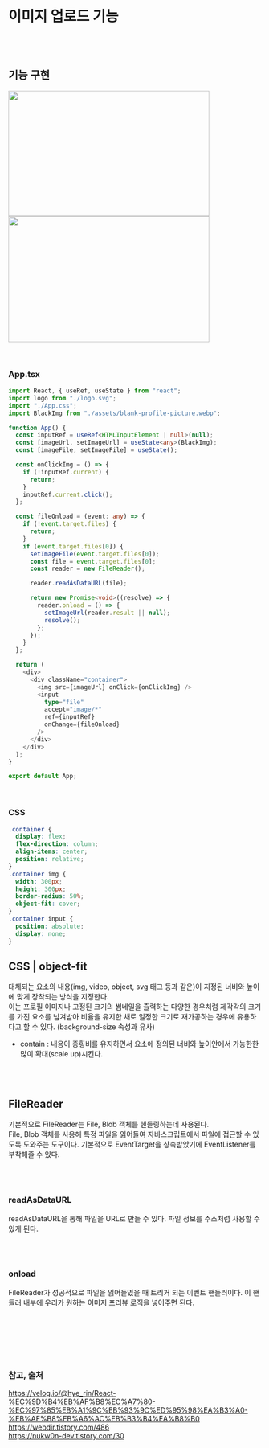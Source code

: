 # 이미지 업로드 기능

<br/>
<br/>

## 기능 구현

<a href="#"><img src="https://github.com/eunbaming/weather-app/assets/110072947/228b436f-81d0-4c58-bba4-7f0a05fbee41" style="width: 400px; height: 250px"></a>
<a href="#"><img src="https://github.com/eunbaming/weather-app/assets/110072947/08bcbc88-2916-496c-a888-97c01157cb5e" style="width: 400px; height: 250px"></a>

<br/>

### App.tsx

```typescript
import React, { useRef, useState } from "react";
import logo from "./logo.svg";
import "./App.css";
import BlackImg from "./assets/blank-profile-picture.webp";

function App() {
  const inputRef = useRef<HTMLInputElement | null>(null);
  const [imageUrl, setImageUrl] = useState<any>(BlackImg);
  const [imageFile, setImageFile] = useState();

  const onClickImg = () => {
    if (!inputRef.current) {
      return;
    }
    inputRef.current.click();
  };

  const fileOnload = (event: any) => {
    if (!event.target.files) {
      return;
    }
    if (event.target.files[0]) {
      setImageFile(event.target.files[0]);
      const file = event.target.files[0];
      const reader = new FileReader();

      reader.readAsDataURL(file);

      return new Promise<void>((resolve) => {
        reader.onload = () => {
          setImageUrl(reader.result || null);
          resolve();
        };
      });
    }
  };

  return (
    <div>
      <div className="container">
        <img src={imageUrl} onClick={onClickImg} />
        <input
          type="file"
          accept="image/*"
          ref={inputRef}
          onChange={fileOnload}
        />
      </div>
    </div>
  );
}

export default App;
```

 <br/>

### CSS

```css
.container {
  display: flex;
  flex-direction: column;
  align-items: center;
  position: relative;
}
.container img {
  width: 300px;
  height: 300px;
  border-radius: 50%;
  object-fit: cover;
}
.container input {
  position: absolute;
  display: none;
}
```

## CSS | object-fit

대체되는 요소의 내용(img, video, object, svg 태그 등과 같은)이 지정된 너비와 높이에 맞게 장착되는 방식을 지정한다.
<br/>
이는 프로필 이미지나 고정된 크기의 썸네일을 출력하는 다양한 경우처럼 제각각의 크기를 가진 요소를 넘겨받아 비율을 유지한 채로 일정한 크기로 재가공하는 경우에 유용하다고 할 수 있다.
(background-size 속성과 유사)

- contain : 내용이 종횡비를 유지하면서 요소에 정의된 너비와 높이안에서 가능한한 많이 확대(scale up)시킨다.

<br/>
<br/>

## FileReader

기본적으로 FileReader는 File, Blob 객체를 핸들링하는데 사용된다.
<br/>
File, Blob 객체를 사용해 특정 파일을 읽어들여 자바스크립트에서 파일에 접근할 수 있도록 도와주는 도구이다.
기본적으로 EventTarget을 상속받았기에 EventListener를 부착해줄 수 있다.

<br/>
<br/>

### readAsDataURL

readAsDataURL을 통해 파일을 URL로 만들 수 있다. 파일 정보를 주소처럼 사용할 수 있게 된다.

<br/>
<br/>

### onload

FileReader가 성공적으로 파일을 읽어들였을 때 트리거 되는 이벤트 핸들러이다.
이 핸들러 내부에 우리가 원하는 이미지 프리뷰 로직을 넣어주면 된다.

<br/>
<br/>
<br/>
<br/>
<br/>

### 참고, 출처

https://velog.io/@hye_rin/React-%EC%9D%B4%EB%AF%B8%EC%A7%80-%EC%97%85%EB%A1%9C%EB%93%9C%ED%95%98%EA%B3%A0-%EB%AF%B8%EB%A6%AC%EB%B3%B4%EA%B8%B0
<br/>
https://webdir.tistory.com/486
<br/>
https://nukw0n-dev.tistory.com/30
